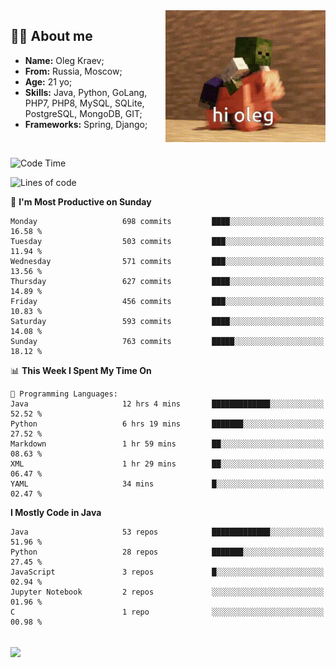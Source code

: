 <img align="right" height="211" width="256" src="res/hi-oleg.gif">
<div>
	<h2>👨‍💻 About me</h2>
	<ul align="left">
	    <li><strong>Name:</strong> Oleg Kraev;</li>
	    <li><strong>From:</strong> Russia, Moscow;</li>
	    <li><strong>Age:</strong> 21 yo;</li>
	    <li><strong>Skills:</strong> Java, Python, GoLang, PHP7, PHP8, MySQL, SQLite, PostgreSQL, MongoDB, GIT;</li>
	    <li><strong>Frameworks:</strong> Spring, Django;</li>
	</ul>
</div>
<br>

<!--START_SECTION:waka-->
![Code Time](http://img.shields.io/badge/Code%20Time-1%2C195%20hrs%2059%20mins-blue)

![Lines of code](https://img.shields.io/badge/From%20Hello%20World%20I%27ve%20Written-1.7%20million%20lines%20of%20code-blue)

📅 **I'm Most Productive on Sunday** 

```text
Monday                   698 commits         ████░░░░░░░░░░░░░░░░░░░░░   16.58 % 
Tuesday                  503 commits         ███░░░░░░░░░░░░░░░░░░░░░░   11.94 % 
Wednesday                571 commits         ███░░░░░░░░░░░░░░░░░░░░░░   13.56 % 
Thursday                 627 commits         ████░░░░░░░░░░░░░░░░░░░░░   14.89 % 
Friday                   456 commits         ███░░░░░░░░░░░░░░░░░░░░░░   10.83 % 
Saturday                 593 commits         ████░░░░░░░░░░░░░░░░░░░░░   14.08 % 
Sunday                   763 commits         █████░░░░░░░░░░░░░░░░░░░░   18.12 % 
```


📊 **This Week I Spent My Time On** 

```text
💬 Programming Languages: 
Java                     12 hrs 4 mins       █████████████░░░░░░░░░░░░   52.52 % 
Python                   6 hrs 19 mins       ███████░░░░░░░░░░░░░░░░░░   27.52 % 
Markdown                 1 hr 59 mins        ██░░░░░░░░░░░░░░░░░░░░░░░   08.63 % 
XML                      1 hr 29 mins        ██░░░░░░░░░░░░░░░░░░░░░░░   06.47 % 
YAML                     34 mins             █░░░░░░░░░░░░░░░░░░░░░░░░   02.47 % 
```

**I Mostly Code in Java** 

```text
Java                     53 repos            █████████████░░░░░░░░░░░░   51.96 % 
Python                   28 repos            ███████░░░░░░░░░░░░░░░░░░   27.45 % 
JavaScript               3 repos             █░░░░░░░░░░░░░░░░░░░░░░░░   02.94 % 
Jupyter Notebook         2 repos             ░░░░░░░░░░░░░░░░░░░░░░░░░   01.96 % 
C                        1 repo              ░░░░░░░░░░░░░░░░░░░░░░░░░   00.98 % 
```




<!--END_SECTION:waka-->

<br>
<img align="center" src="https://wakatime.com/share/@hteppl/18a68a4e-e1fb-41eb-b9f2-e999d76b9bac.svg">
